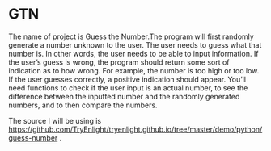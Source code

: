 # GTN
The name of project is Guess the Number.The program will first randomly generate a number unknown to the user. The user needs to guess what that number is. In other words, the user needs to be able to input information. If the user’s guess is wrong, the program should return some sort of indication as to how wrong. For example, the number is too high or too low. If the user guesses correctly, a positive indication should appear. You’ll need functions to check if the user input is an actual number, to see the difference between the inputted number and the randomly generated numbers, and to then compare the numbers. 


The source I will be using is https://github.com/TryEnlight/tryenlight.github.io/tree/master/demo/python/guess-number . 

